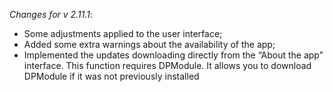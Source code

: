 _Changes for v 2.11.1_:
- Some adjustments applied to the user interface;
- Added some extra warnings about the availability of the app;
- Implemented the updates downloading directly from the “About the app” interface. This function requires DPModule. It allows you to download DPModule if it was not previously installed
